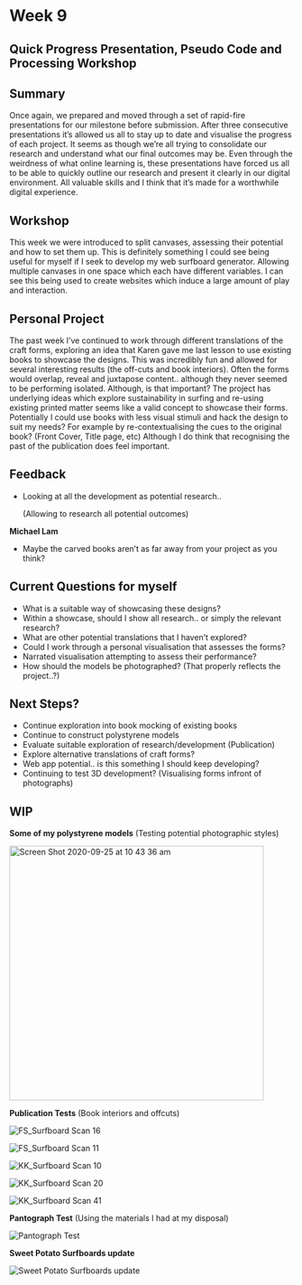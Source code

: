 # Week 9

## Quick Progress Presentation, Pseudo Code and Processing Workshop

## Summary

Once again, we prepared and moved through a set of rapid-fire presentations for our milestone before submission. After three consecutive presentations it’s allowed us all to stay up to date and visualise the progress of each project. It seems as though we’re all trying to consolidate our research and understand what our final outcomes may be. Even through the weirdness of what online learning is, these presentations have forced us all to be able to quickly outline our research and present it clearly in our digital environment. All valuable skills and I think that it’s made for a worthwhile digital experience. 

## Workshop

This week we were introduced to split canvases, assessing their potential and how to set them up. This is definitely something I could see being useful for myself if I seek to develop my web surfboard generator. Allowing multiple canvases in one space which each have different variables. I can see this being used to create websites which induce a large amount of play and interaction.

## Personal Project

The past week I’ve continued to work through different translations of the craft forms, exploring an idea that Karen gave me last lesson to use existing books to showcase the designs. This was incredibly fun and allowed for several interesting results (the off-cuts and book interiors). Often the forms would overlap, reveal and juxtapose content.. although they never seemed to be performing isolated. Although, is that important? The project has underlying ideas which explore sustainability in surfing and re-using existing printed matter seems like a valid concept to showcase their forms. Potentially I could use books with less visual stimuli and hack the design to suit my needs? For example by re-contextualising the cues to the original book? (Front Cover, Title page, etc) Although I do think that recognising the past of the publication  does feel important.

## Feedback

* Looking at all the development as potential research..

  (Allowing to research all potential outcomes) 

**Michael Lam**
 * Maybe the carved books aren’t as far away from your project as you think?


## Current Questions for myself

* What is a suitable way of showcasing these designs?
* Within a showcase, should I show all research.. or simply the relevant research?
* What are other potential translations that I haven’t explored?
* Could I work through a personal visualisation that assesses the forms? 
* Narrated visualisation attempting to assess their performance?
* How should the models be photographed? (That properly reflects the project..?)

## Next Steps?

* Continue exploration into book mocking of existing books
* Continue to construct polystyrene models
* Evaluate suitable exploration of research/development (Publication)
* Explore alternative translations of craft forms?
* Web app potential.. is this something I should keep developing?
* Continuing to test 3D development? (Visualising forms infront of photographs)

## WIP

**Some of my polystyrene models**
(Testing potential photographic styles) <br />

<img width="451" alt="Screen Shot 2020-09-25 at 10 43 36 am" src="https://user-images.githubusercontent.com/68723193/94330395-85883780-0007-11eb-9f32-c67829ec4f6e.png">

**Publication Tests**
(Book interiors and offcuts)

![FS_Surfboard Scan 16](https://user-images.githubusercontent.com/68723193/94330404-989b0780-0007-11eb-939f-3636e07e8f1c.jpeg)


![FS_Surfboard Scan 11](https://user-images.githubusercontent.com/68723193/94330407-a3559c80-0007-11eb-8869-f0aca20634eb.jpeg)

![KK_Surfboard Scan 10](https://user-images.githubusercontent.com/68723193/94330420-cf711d80-0007-11eb-82ca-319ef2334952.jpeg)

![KK_Surfboard Scan 20](https://user-images.githubusercontent.com/68723193/94330415-bcf6e400-0007-11eb-8e01-652d086711ac.jpeg)



![KK_Surfboard Scan 41](https://user-images.githubusercontent.com/68723193/94330422-d5ff9500-0007-11eb-8b29-b7bd288571a1.jpeg)


**Pantograph Test**
(Using the materials I had at my disposal)


![Pantograph Test](https://user-images.githubusercontent.com/68723193/94330473-63db8000-0008-11eb-9da2-2e14bc5ab55f.JPG)

**Sweet Potato Surfboards update**


![Sweet Potato Surfboards update](https://user-images.githubusercontent.com/68723193/94330476-6a69f780-0008-11eb-9e45-18619d978039.JPG)


